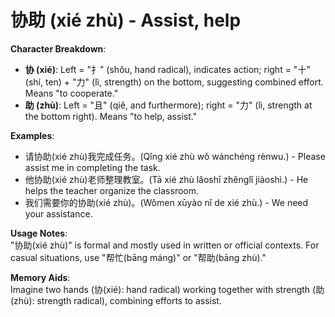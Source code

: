 # **协助 (xié zhù) - Assist, help**

**Character Breakdown**:  
- **协 (xié)**: Left = "扌" (shǒu, hand radical), indicates action; right = "十" (shí, ten) + "力" (lì, strength) on the bottom, suggesting combined effort. Means "to cooperate."  
- **助 (zhù)**: Left = "且" (qiě, and furthermore); right = "力" (lì, strength at the bottom right). Means "to help, assist."

**Examples**:  
- 请协助(xié zhù)我完成任务。(Qǐng xié zhù wǒ wánchéng rènwu.) - Please assist me in completing the task.  
- 他协助(xié zhù)老师整理教室。(Tā xié zhù lǎoshī zhěnglǐ jiàoshì.) - He helps the teacher organize the classroom.  
- 我们需要你的协助(xié zhù)。(Wǒmen xūyào nǐ de xié zhù.) - We need your assistance.

**Usage Notes**:  
"协助(xié zhù)" is formal and mostly used in written or official contexts. For casual situations, use "帮忙(bāng máng)" or "帮助(bāng zhù)."

**Memory Aids**:  
Imagine two hands (协(xié): hand radical) working together with strength (助(zhù): strength radical), combining efforts to assist.